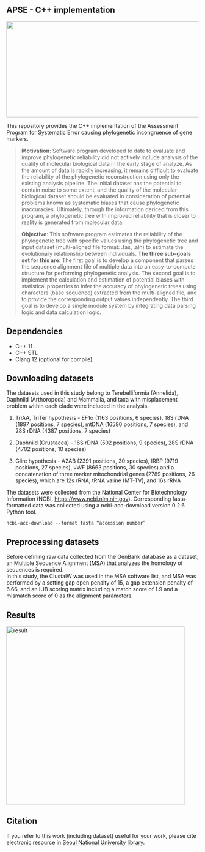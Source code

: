 ## APSE - C++ implementation
<img src="https://user-images.githubusercontent.com/37526521/154415881-271124f1-f514-4815-a5df-dccb5faffcba.png" width=530 height=250>

This repository provides the C++ implementation of the Assessment Program for Systematic Error causing phylogenetic incongruence of gene markers.
>**Motivation**: Software program developed to date to evaluate and improve phylogenetic reliability did not actively include analysis of the quality of molecular biological data in the early stage of analyze. As the amount of data is rapidly increasing, it remains difficult to evaluate the reliability of the phylogenetic reconstruction using only the existing analysis pipeline. The initial dataset has the potential to contain noise to some extent, and the quality of the molecular biological dataset should be evaluated in consideration of potential problems known as systematic biases that cause phylogenetic inaccuracies. Ultimately, through the information dericed from this program, a phylogenetic tree with improved reliability that is closer to reality is generated from molecular data.
>
>**Objective**: This software program estimates the reliability of the phylogenetic tree with specific values using the phylogenetic tree and input dataset (multi-aligned file format: .fas, .aln) to estimate the evolutionary relationship between individuals. **The three sub-goals set for this are**: The first goal is to develop a component that parses the sequence alignment file of multiple data into an easy-to-compute structure for performing phylogenetic analysis. The second goal is to implement the calculation and estimation of potential biases with statistical properties to infer the accuracy of phylogenetic trees using characters (base sequence) extracted from the multi-aligned file, and to provide the corresponding output values independently. The third goal is to develop a single module system by integrating data parsing logic and data calculation logic.

## Dependencies
+ C++ 11
+ C++ STL
+ Clang 12 (optional for compile)

## Downloading datasets
The datasets used in this study belong to Terebelliformia (Annelida), Daphniid (Arthoropoda) and Mammalia, and taxa with misplacement problem within each clade were included in the analysis.

1. TriAA, TriTer hypothesis - EF1α (1163 positions, 6 species), 18S rDNA (1897 positions, 7 species), mtDNA (16580 positions, 7 species), and 28S rDNA (4387 positions, 7 species)

2. Daphniid (Crustacea) - 16S rDNA (502 positions, 9 species), 28S rDNA (4702 positions, 10 species)

3. Glire hypothesis - A2AB (2391 positions, 30 species), IRBP (9719 positions, 27 species), vWF (8663 positions, 30 species) and a concatenation of three marker mitochondrial genes (2789 positions, 26 species), which are 12s rRNA, tRNA valine (MT-TV), and 16s rRNA

The datasets were collected from the National Center for Biotechnology Information (NCBI, https://www.ncbi.nlm.nih.gov). Corresponding fasta-formatted data was collected using a ncbi-acc-download version 0.2.6 Python tool.
<pre><code>ncbi-acc-download --format fasta “accession number”</code></pre>

## Preprocessing datasets
Before defining raw data collected from the GenBank database as a dataset, an Multiple Sequence Alignment (MSA) that analyzes the homology of sequences is required.  
In this study, the ClustalW was used in the MSA software list, and MSA was performed by a setting gap open penalty of 15, a gap extension penalty of 6.66, and an IUB scoring matrix including a match score of 1.9 and a mismatch score of 0 as the alignment parameters.

## Results
<img width="467" alt="result" src="https://user-images.githubusercontent.com/37526521/154423671-d31ba575-efc9-417d-943d-b9d0770fe640.png">

## Citation
If you refer to this work (including dataset) useful for your work, please cite electronic resource in [Seoul National University library](https://library.snu.ac.kr/).
